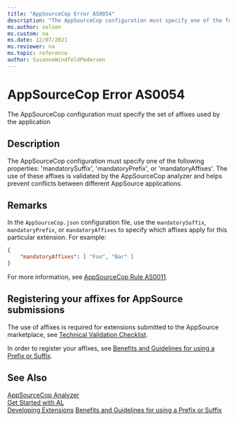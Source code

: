 ```yaml
---
title: "AppSourceCop Error AS0054"
description: "The AppSourceCop configuration must specify one of the following properties: 'mandatorySuffix', 'mandatoryPrefix', or 'mandatoryAffixes'."
ms.author: solsen
ms.custom: na
ms.date: 12/07/2021
ms.reviewer: na
ms.topic: reference
author: SusanneWindfeldPedersen
---
```

[//]: # (START>DO_NOT_EDIT)
[//]: # (IMPORTANT:Do not edit any of the content between here and the END>DO_NOT_EDIT.)
[//]: # (Any modifications should be made in the .xml files in the ModernDev repo.)
# AppSourceCop Error AS0054
The AppSourceCop configuration must specify the set of affixes used by the application

## Description
The AppSourceCop configuration must specify one of the following properties: 'mandatorySuffix', 'mandatoryPrefix', or 'mandatoryAffixes'. The use of these affixes is validated by the AppSourceCop analyzer and helps prevent conflicts between different AppSource applications.

[//]: # (IMPORTANT: END>DO_NOT_EDIT)

## Remarks

In the `AppSourceCop.json` configuration file, use the `mandatorySuffix`, `mandatoryPrefix`, or `mandatoryAffixes` to specify which affixes apply for this particular extension. For example:

```json
{
    "mandatoryAffixes": [ "Foo", "Bar" ]
}
```

For more information, see [AppSourceCop Rule AS0011](appsourcecop-as0011.md).

## Registering your affixes for AppSource submissions

The use of affixes is required for extensions submitted to the AppSource marketplace, see [Technical Validation Checklist](../devenv-checklist-submission.md).

In order to register your affixes, see [Benefits and Guidelines for using a Prefix or Suffix](../../compliance/apptest-prefix-suffix.md).

## See Also  

[AppSourceCop Analyzer](appsourcecop.md)  
[Get Started with AL](../devenv-get-started.md)  
[Developing Extensions](../devenv-dev-overview.md)
[Benefits and Guidelines for using a Prefix or Suffix](../../compliance/apptest-prefix-suffix.md)
